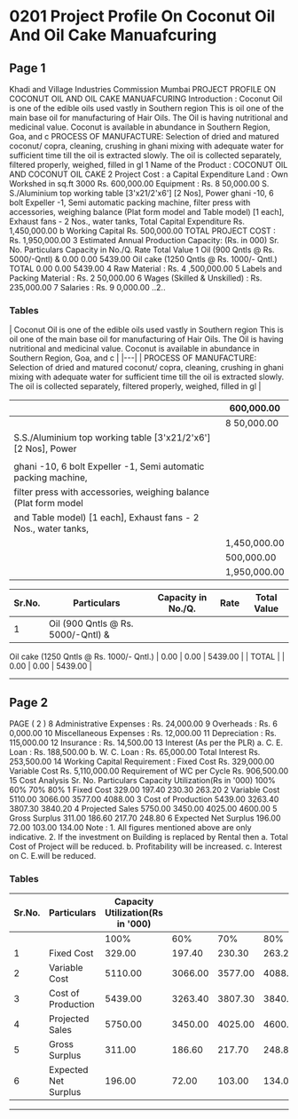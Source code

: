 # 0201 Project Profile On Coconut Oil And Oil Cake Manuafcuring

## Page 1

Khadi and Village Industries Commission Mumbai PROJECT PROFILE ON COCONUT OIL AND OIL CAKE MANUAFCURING Introduction : Coconut Oil is one of the edible oils used vastly in Southern region This is oil one of the main base oil for manufacturing of Hair Oils. The Oil is having nutritional and medicinal value. Coconut is available in abundance in Southern Region, Goa, and c PROCESS OF MANUFACTURE: Selection of dried and matured coconut/ copra, cleaning, crushing in ghani mixing with adequate water for sufficient time till the oil is extracted slowly. The oil is collected separately, filtered properly, weighed, filled in gl 1 Name of the Product : COCONUT OIL AND COCONUT OIL CAKE 2 Project Cost : a Capital Expenditure Land : Own Workshed in sq.ft 3000 Rs. 600,000.00 Equipment : Rs. 8 50,000.00 S. S./Aluminium top working table [3'x21/2'x6'] [2 Nos], Power ghani -10, 6 bolt Expeller -1, Semi automatic packing machine, filter press with accessories, weighing balance (Plat form model and Table model) [1 each], Exhaust fans - 2 Nos., water tanks, Total Capital Expenditure Rs. 1,450,000.00 b Working Capital Rs. 500,000.00 TOTAL PROJECT COST : Rs. 1,950,000.00 3 Estimated Annual Production Capacity: (Rs. in 000) Sr. No. Particulars Capacity in No./Q. Rate Total Value 1 Oil (900 Qntls @ Rs. 5000/-Qntl) & 0.00 0.00 5439.00 Oil cake (1250 Qntls @ Rs. 1000/- Qntl.) TOTAL 0.00 0.00 5439.00 4 Raw Material : Rs. 4 ,500,000.00 5 Labels and Packing Material : Rs. 2 50,000.00 6 Wages (Skilled & Unskilled) : Rs. 235,000.00 7 Salaries : Rs. 9 0,000.00 ..2..

### Tables

| Coconut Oil is one of the edible oils used vastly in Southern region This is oil one of the main base
oil for manufacturing of Hair Oils. The Oil is having nutritional and medicinal value. Coconut is
available in abundance in Southern Region, Goa, and c |
|---|
| PROCESS OF MANUFACTURE: Selection of dried and matured coconut/ copra, cleaning, crushing
in ghani mixing with adequate water for sufficient time till the oil is extracted slowly. The oil is
collected separately, filtered properly, weighed, filled in gl |

|  | 600,000.00 |
|---|---|
|  | 8 50,000.00 |
| S.S./Aluminium top working table [3'x21/2'x6'] [2 Nos], Power |  |
|  |  |
| ghani -10, 6 bolt Expeller -1, Semi automatic packing machine, |  |
| filter press with accessories, weighing balance (Plat form model
and Table model) [1 each], Exhaust fans - 2 Nos., water tanks, |  |
|  | 1,450,000.00 |
|  | 500,000.00 |
|  | 1,950,000.00 |

| Sr.No. | Particulars | Capacity in No./Q. | Rate | Total Value |
|---|---|---|---|---|
| 1 | Oil (900 Qntls @ Rs. 5000/-Qntl) &
Oil cake (1250 Qntls @ Rs. 1000/-
Qntl.) | 0.00 | 0.00 | 5439.00 |
| TOTAL |  | 0.00 | 0.00 | 5439.00 |

---

## Page 2

PAGE ( 2 ) 8 Administrative Expenses : Rs. 24,000.00 9 Overheads : Rs. 6 0,000.00 10 Miscellaneous Expenses : Rs. 12,000.00 11 Depreciation : Rs. 115,000.00 12 Insurance : Rs. 14,500.00 13 Interest (As per the PLR) a. C. E. Loan : Rs. 188,500.00 b. W. C. Loan : Rs. 65,000.00 Total Interest Rs. 253,500.00 14 Working Capital Requirement : Fixed Cost Rs. 329,000.00 Variable Cost Rs. 5,110,000.00 Requirement of WC per Cycle Rs. 906,500.00 15 Cost Analysis Sr. No. Particulars Capacity Utilization(Rs in '000) 100% 60% 70% 80% 1 Fixed Cost 329.00 197.40 230.30 263.20 2 Variable Cost 5110.00 3066.00 3577.00 4088.00 3 Cost of Production 5439.00 3263.40 3807.30 3840.20 4 Projected Sales 5750.00 3450.00 4025.00 4600.00 5 Gross Surplus 311.00 186.60 217.70 248.80 6 Expected Net Surplus 196.00 72.00 103.00 134.00 Note : 1. All figures mentioned above are only indicative. 2. If the investment on Building is replaced by Rental then a. Total Cost of Project will be reduced. b. Profitability will be increased. c. Interest on C. E.will be reduced.

### Tables

| Sr.No. | Particulars | Capacity Utilization(Rs in '000) |  |  |  |
|---|---|---|---|---|---|
|  |  | 100% | 60% | 70% | 80% |
| 1 | Fixed Cost | 329.00 | 197.40 | 230.30 | 263.20 |
| 2 | Variable Cost | 5110.00 | 3066.00 | 3577.00 | 4088.00 |
| 3 | Cost of Production | 5439.00 | 3263.40 | 3807.30 | 3840.20 |
| 4 | Projected Sales | 5750.00 | 3450.00 | 4025.00 | 4600.00 |
| 5 | Gross Surplus | 311.00 | 186.60 | 217.70 | 248.80 |
| 6 | Expected Net Surplus | 196.00 | 72.00 | 103.00 | 134.00 |

---
